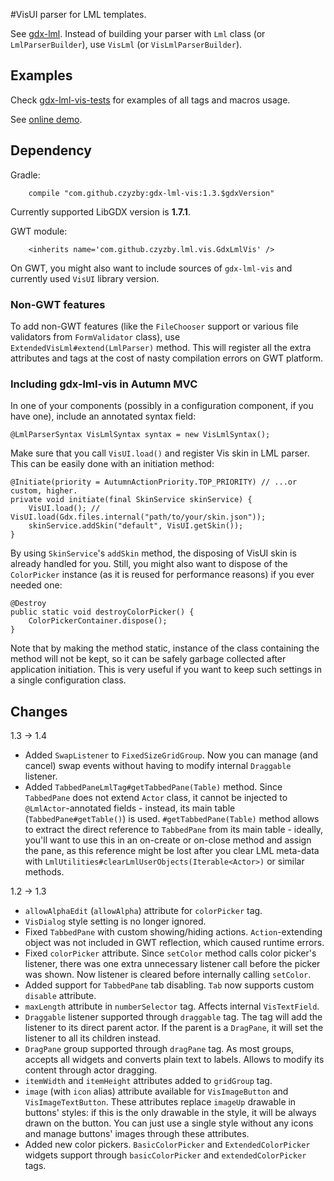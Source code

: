 #VisUI parser for LML templates.

See [gdx-lml](http://github.com/czyzby/gdx-lml). Instead of building your parser with `Lml` class (or `LmlParserBuilder`), use `VisLml` (or `VisLmlParserBuilder`).

## Examples

Check [gdx-lml-vis-tests](http://github.com/czyzby/gdx-lml-vis-tests) for examples of all tags and macros usage.

See [online demo](http://vis.kotcrab.com/demo/lml/).

## Dependency

Gradle:
```
    compile "com.github.czyzby:gdx-lml-vis:1.3.$gdxVersion"
```
Currently supported LibGDX version is **1.7.1**.

GWT module:
```
	<inherits name='com.github.czyzby.lml.vis.GdxLmlVis' />
```
On GWT, you might also want to include sources of `gdx-lml-vis` and currently used `VisUI` library version.

### Non-GWT features

To add non-GWT features (like the `FileChooser` support or various file validators from `FormValidator` class), use `ExtendedVisLml#extend(LmlParser)` method. This will register all the extra attributes and tags at the cost of nasty compilation errors on GWT platform.

### Including gdx-lml-vis in Autumn MVC

In one of your components (possibly in a configuration component, if you have one), include an annotated syntax field:

```
@LmlParserSyntax VisLmlSyntax syntax = new VisLmlSyntax();
```

Make sure that you call `VisUI.load()` and register Vis skin in LML parser. This can be easily done with an initiation method:

```
@Initiate(priority = AutumnActionPriority.TOP_PRIORITY) // ...or custom, higher.
private void initiate(final SkinService skinService) {
    VisUI.load(); // VisUI.load(Gdx.files.internal("path/to/your/skin.json"));
    skinService.addSkin("default", VisUI.getSkin());
}
```

By using `SkinService`'s `addSkin` method, the disposing of VisUI skin is already handled for you. Still, you might also want to dispose of the `ColorPicker` instance (as it is reused for performance reasons) if you ever needed one:

```
@Destroy
public static void destroyColorPicker() {
    ColorPickerContainer.dispose();
}
```

Note that by making the method static, instance of the class containing the method will not be kept, so it can be safely garbage collected after application initiation. This is very useful if you want to keep such settings in a single configuration class.

## Changes

1.3 -> 1.4

- Added `SwapListener` to `FixedSizeGridGroup`. Now you can manage (and cancel) swap events without having to modify internal `Draggable` listener.
- Added `TabbedPaneLmlTag#getTabbedPane(Table)` method. Since `TabbedPane` does not extend `Actor` class, it cannot be injected to `@LmlActor`-annotated fields - instead, its main table (`TabbedPane#getTable()`) is used. `#getTabbedPane(Table)` method allows to extract the direct reference to `TabbedPane` from its main table - ideally, you'll want to use this in an on-create or on-close method and assign the pane, as this reference might be lost after you clear LML meta-data with `LmlUtilities#clearLmlUserObjects(Iterable<Actor>)` or similar methods.

1.2 -> 1.3

- `allowAlphaEdit` (`allowAlpha`) attribute for `colorPicker` tag.
- `VisDialog` style setting is no longer ignored.
- Fixed `TabbedPane` with custom showing/hiding actions. `Action`-extending object was not included in GWT reflection, which caused runtime errors.
- Fixed `colorPicker` attribute. Since `setColor` method calls color picker's listener, there was one extra unnecessary listener call before the picker was shown. Now listener is cleared before internally calling `setColor`.
- Added support for `TabbedPane` tab disabling. `Tab` now supports custom `disable` attribute.
- `maxLength` attribute in `numberSelector` tag. Affects internal `VisTextField`.
- `Draggable` listener supported through `draggable` tag. The tag will add the listener to its direct parent actor. If the parent is a `DragPane`, it will set the listener to all its children instead.
- `DragPane` group supported through `dragPane` tag. As most groups, accepts all widgets and converts plain text to labels. Allows to modify its content through actor dragging.
- `itemWidth` and `itemHeight` attributes added to `gridGroup` tag.
- `image` (with `icon` alias) attribute available for `VisImageButton` and `VisImageTextButton`. These attributes replace `imageUp` drawable in buttons' styles: if this is the only drawable in the style, it will be always drawn on the button. You can just use a single style without any icons and manage buttons' images through these attributes.
- Added new color pickers. `BasicColorPicker` and `ExtendedColorPicker` widgets support through `basicColorPicker` and `extendedColorPicker` tags.
